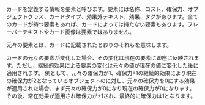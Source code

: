 カードを定義する情報を要素と呼びます。要素には名称、コスト、確保力、オブジェクトクラス、カードタイプ、効果外テキスト、効果、タグがあります。全てのカードが持つ要素もあれば、カードによっては持たない要素もあります。フレーバーテキストやカード画像は要素ではありません。

元々の要素とは、カードに記載されたとおりのそれらを意味します。

カードの元々の要素が変化した場合、その変化は現在の要素に即座に反映されます。ただし、継続的効果による要素の変化は元々の値が現在の値に変化した後に適用されます。
例として、元々の確保力が1、確保力+1の継続的効果により現在の確保力が2となっているオブジェクトのに対し、元々の確保力を0にする効果が適用された場合、まず元々の確保力が0になり現在の確保力が0になります。その後、常在効果が適用され確保力が+1され、最終的に確保力は1となります。
